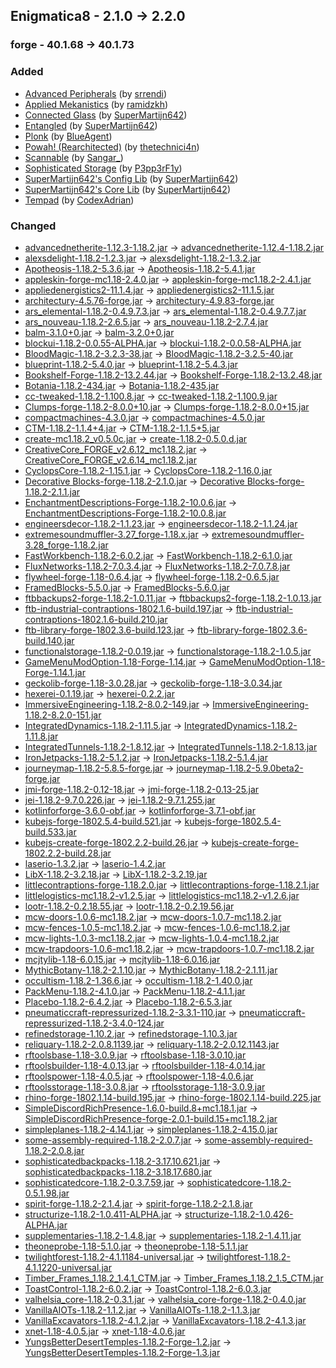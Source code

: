 ## Enigmatica8 - 2.1.0 -> 2.2.0

### forge - 40.1.68 -> 40.1.73

### Added

  * [Advanced Peripherals](https://www.curseforge.com/minecraft/mc-mods/advanced-peripherals) (by [srrendi](https://www.curseforge.com/members/srrendi/projects))
  * [Applied Mekanistics](https://www.curseforge.com/minecraft/mc-mods/applied-mekanistics) (by [ramidzkh](https://www.curseforge.com/members/ramidzkh/projects))
  * [Connected Glass](https://www.curseforge.com/minecraft/mc-mods/connected-glass) (by [SuperMartijn642](https://www.curseforge.com/members/SuperMartijn642/projects))
  * [Entangled](https://www.curseforge.com/minecraft/mc-mods/entangled) (by [SuperMartijn642](https://www.curseforge.com/members/SuperMartijn642/projects))
  * [Plonk](https://www.curseforge.com/minecraft/mc-mods/plonk) (by [BlueAgent](https://www.curseforge.com/members/BlueAgent/projects))
  * [Powah! (Rearchitected)](https://www.curseforge.com/minecraft/mc-mods/powah-rearchitected) (by [thetechnici4n](https://www.curseforge.com/members/thetechnici4n/projects))
  * [Scannable](https://www.curseforge.com/minecraft/mc-mods/scannable) (by [Sangar_](https://www.curseforge.com/members/Sangar_/projects))
  * [Sophisticated Storage](https://www.curseforge.com/minecraft/mc-mods/sophisticated-storage) (by [P3pp3rF1y](https://www.curseforge.com/members/P3pp3rF1y/projects))
  * [SuperMartijn642's Config Lib](https://www.curseforge.com/minecraft/mc-mods/supermartijn642s-config-lib) (by [SuperMartijn642](https://www.curseforge.com/members/SuperMartijn642/projects))
  * [SuperMartijn642's Core Lib](https://www.curseforge.com/minecraft/mc-mods/supermartijn642s-core-lib) (by [SuperMartijn642](https://www.curseforge.com/members/SuperMartijn642/projects))
  * [Tempad](https://www.curseforge.com/minecraft/mc-mods/tempad) (by [CodexAdrian](https://www.curseforge.com/members/CodexAdrian/projects))

### Changed

  * [advancednetherite-1.12.3-1.18.2.jar](https://www.curseforge.com/minecraft/mc-mods/advanced-netherite/files/3817067) -> [advancednetherite-1.12.4-1.18.2.jar](https://www.curseforge.com/minecraft/mc-mods/advanced-netherite/files/3890173)
  * [alexsdelight-1.18.2-1.2.3.jar](https://www.curseforge.com/minecraft/mc-mods/alexs-delight/files/3787817) -> [alexsdelight-1.18.2-1.3.2.jar](https://www.curseforge.com/minecraft/mc-mods/alexs-delight/files/3942840)
  * [Apotheosis-1.18.2-5.3.6.jar](https://www.curseforge.com/minecraft/mc-mods/apotheosis/files/3846000) -> [Apotheosis-1.18.2-5.4.1.jar](https://www.curseforge.com/minecraft/mc-mods/apotheosis/files/3941629)
  * [appleskin-forge-mc1.18-2.4.0.jar](https://www.curseforge.com/minecraft/mc-mods/appleskin/files/3686482) -> [appleskin-forge-mc1.18.2-2.4.1.jar](https://www.curseforge.com/minecraft/mc-mods/appleskin/files/3927564)
  * [appliedenergistics2-11.1.4.jar](https://www.curseforge.com/minecraft/mc-mods/applied-energistics-2/files/3859642) -> [appliedenergistics2-11.1.5.jar](https://www.curseforge.com/minecraft/mc-mods/applied-energistics-2/files/3911833)
  * [architectury-4.5.76-forge.jar](https://www.curseforge.com/minecraft/mc-mods/architectury-api/files/3855244) -> [architectury-4.9.83-forge.jar](https://www.curseforge.com/minecraft/mc-mods/architectury-api/files/3929416)
  * [ars_elemental-1.18.2-0.4.9.7.3.jar](https://www.curseforge.com/minecraft/mc-mods/ars-elemental/files/3860108) -> [ars_elemental-1.18.2-0.4.9.7.7.jar](https://www.curseforge.com/minecraft/mc-mods/ars-elemental/files/3940588)
  * [ars_nouveau-1.18.2-2.6.5.jar](https://www.curseforge.com/minecraft/mc-mods/ars-nouveau/files/3871318) -> [ars_nouveau-1.18.2-2.7.4.jar](https://www.curseforge.com/minecraft/mc-mods/ars-nouveau/files/3937954)
  * [balm-3.1.0+0.jar](https://www.curseforge.com/minecraft/mc-mods/balm/files/3830790) -> [balm-3.2.0+0.jar](https://www.curseforge.com/minecraft/mc-mods/balm/files/3914491)
  * [blockui-1.18.2-0.0.55-ALPHA.jar](https://www.curseforge.com/minecraft/mc-mods/blockui/files/3876510) -> [blockui-1.18.2-0.0.58-ALPHA.jar](https://www.curseforge.com/minecraft/mc-mods/blockui/files/3896547)
  * [BloodMagic-1.18.2-3.2.3-38.jar](https://www.curseforge.com/minecraft/mc-mods/blood-magic/files/3864897) -> [BloodMagic-1.18.2-3.2.5-40.jar](https://www.curseforge.com/minecraft/mc-mods/blood-magic/files/3926937)
  * [blueprint-1.18.2-5.4.0.jar](https://www.curseforge.com/minecraft/mc-mods/blueprint/files/3840203) -> [blueprint-1.18.2-5.4.3.jar](https://www.curseforge.com/minecraft/mc-mods/blueprint/files/3923941)
  * [Bookshelf-Forge-1.18.2-13.2.44.jar](https://www.curseforge.com/minecraft/mc-mods/bookshelf/files/3881886) -> [Bookshelf-Forge-1.18.2-13.2.48.jar](https://www.curseforge.com/minecraft/mc-mods/bookshelf/files/3916521)
  * [Botania-1.18.2-434.jar](https://www.curseforge.com/minecraft/mc-mods/botania/files/3847141) -> [Botania-1.18.2-435.jar](https://www.curseforge.com/minecraft/mc-mods/botania/files/3936568)
  * [cc-tweaked-1.18.2-1.100.8.jar](https://www.curseforge.com/minecraft/mc-mods/cc-tweaked/files/3845705) -> [cc-tweaked-1.18.2-1.100.9.jar](https://www.curseforge.com/minecraft/mc-mods/cc-tweaked/files/3904453)
  * [Clumps-forge-1.18.2-8.0.0+10.jar](https://www.curseforge.com/minecraft/mc-mods/clumps/files/3833879) -> [Clumps-forge-1.18.2-8.0.0+15.jar](https://www.curseforge.com/minecraft/mc-mods/clumps/files/3913406)
  * [compactmachines-4.3.0.jar](https://www.curseforge.com/minecraft/mc-mods/compact-machines/files/3807656) -> [compactmachines-4.5.0.jar](https://www.curseforge.com/minecraft/mc-mods/compact-machines/files/3905502)
  * [CTM-1.18.2-1.1.4+4.jar](https://www.curseforge.com/minecraft/mc-mods/ctm/files/3737369) -> [CTM-1.18.2-1.1.5+5.jar](https://www.curseforge.com/minecraft/mc-mods/ctm/files/3933537)
  * [create-mc1.18.2_v0.5.0c.jar](https://www.curseforge.com/minecraft/mc-mods/create/files/3872145) -> [create-1.18.2-0.5.0.d.jar](https://www.curseforge.com/minecraft/mc-mods/create/files/3934676)
  * [CreativeCore_FORGE_v2.6.12_mc1.18.2.jar](https://www.curseforge.com/minecraft/mc-mods/creativecore/files/3834521) -> [CreativeCore_FORGE_v2.6.14_mc1.18.2.jar](https://www.curseforge.com/minecraft/mc-mods/creativecore/files/3943206)
  * [CyclopsCore-1.18.2-1.15.1.jar](https://www.curseforge.com/minecraft/mc-mods/cyclops-core/files/3832119) -> [CyclopsCore-1.18.2-1.16.0.jar](https://www.curseforge.com/minecraft/mc-mods/cyclops-core/files/3900719)
  * [Decorative Blocks-forge-1.18.2-2.1.0.jar](https://www.curseforge.com/minecraft/mc-mods/decorative-blocks/files/3697638) -> [Decorative Blocks-forge-1.18.2-2.1.1.jar](https://www.curseforge.com/minecraft/mc-mods/decorative-blocks/files/3932785)
  * [EnchantmentDescriptions-Forge-1.18.2-10.0.6.jar](https://www.curseforge.com/minecraft/mc-mods/enchantment-descriptions/files/3877208) -> [EnchantmentDescriptions-Forge-1.18.2-10.0.8.jar](https://www.curseforge.com/minecraft/mc-mods/enchantment-descriptions/files/3941718)
  * [engineersdecor-1.18.2-1.1.23.jar](https://www.curseforge.com/minecraft/mc-mods/engineers-decor/files/3837935) -> [engineersdecor-1.18.2-1.1.24.jar](https://www.curseforge.com/minecraft/mc-mods/engineers-decor/files/3922673)
  * [extremesoundmuffler-3.27_forge-1.18.x.jar](https://www.curseforge.com/minecraft/mc-mods/extreme-sound-muffler/files/3813983) -> [extremesoundmuffler-3.28_forge-1.18.2.jar](https://www.curseforge.com/minecraft/mc-mods/extreme-sound-muffler/files/3894601)
  * [FastWorkbench-1.18.2-6.0.2.jar](https://www.curseforge.com/minecraft/mc-mods/fastworkbench/files/3717873) -> [FastWorkbench-1.18.2-6.1.0.jar](https://www.curseforge.com/minecraft/mc-mods/fastworkbench/files/3929012)
  * [FluxNetworks-1.18.2-7.0.3.4.jar](https://www.curseforge.com/minecraft/mc-mods/flux-networks/files/3878047) -> [FluxNetworks-1.18.2-7.0.7.8.jar](https://www.curseforge.com/minecraft/mc-mods/flux-networks/files/3932148)
  * [flywheel-forge-1.18-0.6.4.jar](https://www.curseforge.com/minecraft/mc-mods/flywheel/files/3871082) -> [flywheel-forge-1.18.2-0.6.5.jar](https://www.curseforge.com/minecraft/mc-mods/flywheel/files/3934664)
  * [FramedBlocks-5.5.0.jar](https://www.curseforge.com/minecraft/mc-mods/framedblocks/files/3881485) -> [FramedBlocks-5.6.0.jar](https://www.curseforge.com/minecraft/mc-mods/framedblocks/files/3919860)
  * [ftbbackups2-forge-1.18.2-1.0.11.jar](https://www.curseforge.com/minecraft/mc-mods/ftb-backups-2/files/3831822) -> [ftbbackups2-forge-1.18.2-1.0.13.jar](https://www.curseforge.com/minecraft/mc-mods/ftb-backups-2/files/3884571)
  * [ftb-industrial-contraptions-1802.1.6-build.197.jar](https://www.curseforge.com/minecraft/mc-mods/ftb-industrial-contraptions-forge/files/3879366) -> [ftb-industrial-contraptions-1802.1.6-build.210.jar](https://www.curseforge.com/minecraft/mc-mods/ftb-industrial-contraptions-forge/files/3907197)
  * [ftb-library-forge-1802.3.6-build.123.jar](https://www.curseforge.com/minecraft/mc-mods/ftb-library-forge/files/3822758) -> [ftb-library-forge-1802.3.6-build.140.jar](https://www.curseforge.com/minecraft/mc-mods/ftb-library-forge/files/3909755)
  * [functionalstorage-1.18.2-0.0.19.jar](https://www.curseforge.com/minecraft/mc-mods/functional-storage/files/3865719) -> [functionalstorage-1.18.2-1.0.5.jar](https://www.curseforge.com/minecraft/mc-mods/functional-storage/files/3943564)
  * [GameMenuModOption-1.18-Forge-1.14.jar](https://www.curseforge.com/minecraft/mc-mods/gamemenumodoption/files/3599103) -> [GameMenuModOption-1.18-Forge-1.14.1.jar](https://www.curseforge.com/minecraft/mc-mods/gamemenumodoption/files/3936669)
  * [geckolib-forge-1.18-3.0.28.jar](https://www.curseforge.com/minecraft/mc-mods/geckolib/files/3856641) -> [geckolib-forge-1.18-3.0.34.jar](https://www.curseforge.com/minecraft/mc-mods/geckolib/files/3930007)
  * [hexerei-0.1.19.jar](https://www.curseforge.com/minecraft/mc-mods/hexerei/files/3785792) -> [hexerei-0.2.2.jar](https://www.curseforge.com/minecraft/mc-mods/hexerei/files/3906977)
  * [ImmersiveEngineering-1.18.2-8.0.2-149.jar](https://www.curseforge.com/minecraft/mc-mods/immersive-engineering/files/3823066) -> [ImmersiveEngineering-1.18.2-8.2.0-151.jar](https://www.curseforge.com/minecraft/mc-mods/immersive-engineering/files/3934812)
  * [IntegratedDynamics-1.18.2-1.11.5.jar](https://www.curseforge.com/minecraft/mc-mods/integrated-dynamics/files/3851758) -> [IntegratedDynamics-1.18.2-1.11.8.jar](https://www.curseforge.com/minecraft/mc-mods/integrated-dynamics/files/3928077)
  * [IntegratedTunnels-1.18.2-1.8.12.jar](https://www.curseforge.com/minecraft/mc-mods/integrated-tunnels/files/3832125) -> [IntegratedTunnels-1.18.2-1.8.13.jar](https://www.curseforge.com/minecraft/mc-mods/integrated-tunnels/files/3900670)
  * [IronJetpacks-1.18.2-5.1.2.jar](https://www.curseforge.com/minecraft/mc-mods/iron-jetpacks/files/3802278) -> [IronJetpacks-1.18.2-5.1.4.jar](https://www.curseforge.com/minecraft/mc-mods/iron-jetpacks/files/3908627)
  * [journeymap-1.18.2-5.8.5-forge.jar](https://www.curseforge.com/minecraft/mc-mods/journeymap/files/3820040) -> [journeymap-1.18.2-5.9.0beta2-forge.jar](https://www.curseforge.com/minecraft/mc-mods/journeymap/files/3927228)
  * [jmi-forge-1.18.2-0.12-18.jar](https://www.curseforge.com/minecraft/mc-mods/journeymap-integration/files/3878187) -> [jmi-forge-1.18.2-0.13-25.jar](https://www.curseforge.com/minecraft/mc-mods/journeymap-integration/files/3910972)
  * [jei-1.18.2-9.7.0.226.jar](https://www.curseforge.com/minecraft/mc-mods/jei/files/3881817) -> [jei-1.18.2-9.7.1.255.jar](https://www.curseforge.com/minecraft/mc-mods/jei/files/3940240)
  * [kotlinforforge-3.6.0-obf.jar](https://www.curseforge.com/minecraft/mc-mods/kotlin-for-forge/files/3829616) -> [kotlinforforge-3.7.1-obf.jar](https://www.curseforge.com/minecraft/mc-mods/kotlin-for-forge/files/3925887)
  * [kubejs-forge-1802.5.4-build.521.jar](https://www.curseforge.com/minecraft/mc-mods/kubejs/files/3880089) -> [kubejs-forge-1802.5.4-build.533.jar](https://www.curseforge.com/minecraft/mc-mods/kubejs/files/3912694)
  * [kubejs-create-forge-1802.2.2-build.26.jar](https://www.curseforge.com/minecraft/mc-mods/kubejs-create/files/3815884) -> [kubejs-create-forge-1802.2.2-build.28.jar](https://www.curseforge.com/minecraft/mc-mods/kubejs-create/files/3923657)
  * [laserio-1.3.2.jar](https://www.curseforge.com/minecraft/mc-mods/laserio/files/3881740) -> [laserio-1.4.2.jar](https://www.curseforge.com/minecraft/mc-mods/laserio/files/3929546)
  * [LibX-1.18.2-3.2.18.jar](https://www.curseforge.com/minecraft/mc-mods/libx/files/3829113) -> [LibX-1.18.2-3.2.19.jar](https://www.curseforge.com/minecraft/mc-mods/libx/files/3909225)
  * [littlecontraptions-forge-1.18.2.0.jar](https://www.curseforge.com/minecraft/mc-mods/little-contraptions/files/3814120) -> [littlecontraptions-forge-1.18.2.1.jar](https://www.curseforge.com/minecraft/mc-mods/little-contraptions/files/3939879)
  * [littlelogistics-mc1.18.2-v1.2.5.jar](https://www.curseforge.com/minecraft/mc-mods/little-logistics/files/3818773) -> [littlelogistics-mc1.18.2-v1.2.6.jar](https://www.curseforge.com/minecraft/mc-mods/little-logistics/files/3933046)
  * [lootr-1.18.2-0.2.18.55.jar](https://www.curseforge.com/minecraft/mc-mods/lootr/files/3874595) -> [lootr-1.18.2-0.2.19.56.jar](https://www.curseforge.com/minecraft/mc-mods/lootr/files/3891801)
  * [mcw-doors-1.0.6-mc1.18.2.jar](https://www.curseforge.com/minecraft/mc-mods/macaws-doors/files/3683708) -> [mcw-doors-1.0.7-mc1.18.2.jar](https://www.curseforge.com/minecraft/mc-mods/macaws-doors/files/3930974)
  * [mcw-fences-1.0.5-mc1.18.2.jar](https://www.curseforge.com/minecraft/mc-mods/macaws-fences-and-walls/files/3817472) -> [mcw-fences-1.0.6-mc1.18.2.jar](https://www.curseforge.com/minecraft/mc-mods/macaws-fences-and-walls/files/3913067)
  * [mcw-lights-1.0.3-mc1.18.2.jar](https://www.curseforge.com/minecraft/mc-mods/macaws-lights-and-lamps/files/3683040) -> [mcw-lights-1.0.4-mc1.18.2.jar](https://www.curseforge.com/minecraft/mc-mods/macaws-lights-and-lamps/files/3911487)
  * [mcw-trapdoors-1.0.6-mc1.18.2.jar](https://www.curseforge.com/minecraft/mc-mods/macaws-trapdoors/files/3851696) -> [mcw-trapdoors-1.0.7-mc1.18.2.jar](https://www.curseforge.com/minecraft/mc-mods/macaws-trapdoors/files/3914241)
  * [mcjtylib-1.18-6.0.15.jar](https://www.curseforge.com/minecraft/mc-mods/mcjtylib/files/3825684) -> [mcjtylib-1.18-6.0.16.jar](https://www.curseforge.com/minecraft/mc-mods/mcjtylib/files/3906995)
  * [MythicBotany-1.18.2-2.1.10.jar](https://www.curseforge.com/minecraft/mc-mods/mythicbotany/files/3876964) -> [MythicBotany-1.18.2-2.1.11.jar](https://www.curseforge.com/minecraft/mc-mods/mythicbotany/files/3892391)
  * [occultism-1.18.2-1.36.6.jar](https://www.curseforge.com/minecraft/mc-mods/occultism/files/3876559) -> [occultism-1.18.2-1.40.0.jar](https://www.curseforge.com/minecraft/mc-mods/occultism/files/3935502)
  * [PackMenu-1.18.2-4.1.0.jar](https://www.curseforge.com/minecraft/mc-mods/packmenu/files/3717818) -> [PackMenu-1.18.2-4.1.1.jar](https://www.curseforge.com/minecraft/mc-mods/packmenu/files/3929116)
  * [Placebo-1.18.2-6.4.2.jar](https://www.curseforge.com/minecraft/mc-mods/placebo/files/3877902) -> [Placebo-1.18.2-6.5.3.jar](https://www.curseforge.com/minecraft/mc-mods/placebo/files/3940222)
  * [pneumaticcraft-repressurized-1.18.2-3.3.1-110.jar](https://www.curseforge.com/minecraft/mc-mods/pneumaticcraft-repressurized/files/3858835) -> [pneumaticcraft-repressurized-1.18.2-3.4.0-124.jar](https://www.curseforge.com/minecraft/mc-mods/pneumaticcraft-repressurized/files/3913972)
  * [refinedstorage-1.10.2.jar](https://www.curseforge.com/minecraft/mc-mods/refined-storage/files/3712882) -> [refinedstorage-1.10.3.jar](https://www.curseforge.com/minecraft/mc-mods/refined-storage/files/3921390)
  * [reliquary-1.18.2-2.0.8.1139.jar](https://www.curseforge.com/minecraft/mc-mods/reliquary-v1-3/files/3820011) -> [reliquary-1.18.2-2.0.12.1143.jar](https://www.curseforge.com/minecraft/mc-mods/reliquary-v1-3/files/3913377)
  * [rftoolsbase-1.18-3.0.9.jar](https://www.curseforge.com/minecraft/mc-mods/rftools-base/files/3825686) -> [rftoolsbase-1.18-3.0.10.jar](https://www.curseforge.com/minecraft/mc-mods/rftools-base/files/3920708)
  * [rftoolsbuilder-1.18-4.0.13.jar](https://www.curseforge.com/minecraft/mc-mods/rftools-builder/files/3841160) -> [rftoolsbuilder-1.18-4.0.14.jar](https://www.curseforge.com/minecraft/mc-mods/rftools-builder/files/3920712)
  * [rftoolspower-1.18-4.0.5.jar](https://www.curseforge.com/minecraft/mc-mods/rftools-power/files/3783991) -> [rftoolspower-1.18-4.0.6.jar](https://www.curseforge.com/minecraft/mc-mods/rftools-power/files/3932611)
  * [rftoolsstorage-1.18-3.0.8.jar](https://www.curseforge.com/minecraft/mc-mods/rftools-storage/files/3771412) -> [rftoolsstorage-1.18-3.0.9.jar](https://www.curseforge.com/minecraft/mc-mods/rftools-storage/files/3940562)
  * [rhino-forge-1802.1.14-build.195.jar](https://www.curseforge.com/minecraft/mc-mods/rhino/files/3882419) -> [rhino-forge-1802.1.14-build.225.jar](https://www.curseforge.com/minecraft/mc-mods/rhino/files/3941209)
  * [SimpleDiscordRichPresence-1.6.0-build.8+mc1.18.1.jar](https://www.curseforge.com/minecraft/mc-mods/simple-discord-rich-presence/files/3558694) -> [SimpleDiscordRichPresence-forge-2.0.1-build.15+mc1.18.2.jar](https://www.curseforge.com/minecraft/mc-mods/simple-discord-rich-presence/files/3907506)
  * [simpleplanes-1.18.2-4.14.1.jar](https://www.curseforge.com/minecraft/mc-mods/simple-planes/files/3873334) -> [simpleplanes-1.18.2-4.15.0.jar](https://www.curseforge.com/minecraft/mc-mods/simple-planes/files/3941088)
  * [some-assembly-required-1.18.2-2.0.7.jar](https://www.curseforge.com/minecraft/mc-mods/some-assembly-required/files/3750703) -> [some-assembly-required-1.18.2-2.0.8.jar](https://www.curseforge.com/minecraft/mc-mods/some-assembly-required/files/3940364)
  * [sophisticatedbackpacks-1.18.2-3.17.10.621.jar](https://www.curseforge.com/minecraft/mc-mods/sophisticated-backpacks/files/3866959) -> [sophisticatedbackpacks-1.18.2-3.18.17.680.jar](https://www.curseforge.com/minecraft/mc-mods/sophisticated-backpacks/files/3931811)
  * [sophisticatedcore-1.18.2-0.3.7.59.jar](https://www.curseforge.com/minecraft/mc-mods/sophisticated-core/files/3866953) -> [sophisticatedcore-1.18.2-0.5.1.98.jar](https://www.curseforge.com/minecraft/mc-mods/sophisticated-core/files/3931794)
  * [spirit-forge-1.18.2-2.1.4.jar](https://www.curseforge.com/minecraft/mc-mods/spirit/files/3879741) -> [spirit-forge-1.18.2-2.1.8.jar](https://www.curseforge.com/minecraft/mc-mods/spirit/files/3931224)
  * [structurize-1.18.2-1.0.411-ALPHA.jar](https://www.curseforge.com/minecraft/mc-mods/structurize/files/3819014) -> [structurize-1.18.2-1.0.426-ALPHA.jar](https://www.curseforge.com/minecraft/mc-mods/structurize/files/3929309)
  * [supplementaries-1.18.2-1.4.8.jar](https://www.curseforge.com/minecraft/mc-mods/supplementaries/files/3871187) -> [supplementaries-1.18.2-1.4.11.jar](https://www.curseforge.com/minecraft/mc-mods/supplementaries/files/3942420)
  * [theoneprobe-1.18-5.1.0.jar](https://www.curseforge.com/minecraft/mc-mods/the-one-probe/files/3671753) -> [theoneprobe-1.18-5.1.1.jar](https://www.curseforge.com/minecraft/mc-mods/the-one-probe/files/3927518)
  * [twilightforest-1.18.2-4.1.1184-universal.jar](https://www.curseforge.com/minecraft/mc-mods/the-twilight-forest/files/3873593) -> [twilightforest-1.18.2-4.1.1220-universal.jar](https://www.curseforge.com/minecraft/mc-mods/the-twilight-forest/files/3901400)
  * [Timber_Frames_1.18.2_1.4.1_CTM.jar](https://www.curseforge.com/minecraft/mc-mods/timber-frames/files/3827315) -> [Timber_Frames_1.18.2_1.5_CTM.jar](https://www.curseforge.com/minecraft/mc-mods/timber-frames/files/3926816)
  * [ToastControl-1.18.2-6.0.2.jar](https://www.curseforge.com/minecraft/mc-mods/toast-control/files/3717855) -> [ToastControl-1.18.2-6.0.3.jar](https://www.curseforge.com/minecraft/mc-mods/toast-control/files/3929072)
  * [valhelsia_core-1.18.2-0.3.1.jar](https://www.curseforge.com/minecraft/mc-mods/valhelsia-core/files/3768769) -> [valhelsia_core-forge-1.18.2-0.4.0.jar](https://www.curseforge.com/minecraft/mc-mods/valhelsia-core/files/3886212)
  * [VanillaAIOTs-1.18.2-1.1.2.jar](https://www.curseforge.com/minecraft/mc-mods/vanilla-aiots/files/3831097) -> [VanillaAIOTs-1.18.2-1.1.3.jar](https://www.curseforge.com/minecraft/mc-mods/vanilla-aiots/files/3907510)
  * [VanillaExcavators-1.18.2-4.1.2.jar](https://www.curseforge.com/minecraft/mc-mods/vanilla-excavators-forge/files/3830325) -> [VanillaExcavators-1.18.2-4.1.3.jar](https://www.curseforge.com/minecraft/mc-mods/vanilla-excavators-forge/files/3916654)
  * [xnet-1.18-4.0.5.jar](https://www.curseforge.com/minecraft/mc-mods/xnet/files/3711553) -> [xnet-1.18-4.0.6.jar](https://www.curseforge.com/minecraft/mc-mods/xnet/files/3932649)
  * [YungsBetterDesertTemples-1.18.2-Forge-1.2.jar](https://www.curseforge.com/minecraft/mc-mods/yungs-better-desert-temples/files/3860910) -> [YungsBetterDesertTemples-1.18.2-Forge-1.3.jar](https://www.curseforge.com/minecraft/mc-mods/yungs-better-desert-temples/files/3895967)

